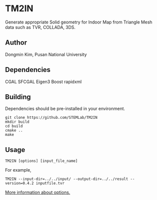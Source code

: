 # TM2IN
Generate appropriate Solid geometry for Indoor Map from Triangle Mesh data such as TVR, COLLADA, 3DS. 

## Author
Dongmin Kim, Pusan National University

## Dependencies
CGAL
SFCGAL
Eigen3
Boost
rapidxml

## Building

Dependencies should be pre-installed in your environment.

```
git clone https://github.com/STEMLab/TM2IN
mkdir build
cd build
cmake ..
make
```

## Usage

```
TM2IN [options] [input_file_name]

```

For example,

```
TM2IN --input-dir=../../input/ --output-dir=../../result --version=0.4.2 inputfile.tvr
```

[More information about options.](https://github.com/STEMLab/TM2IN/tree/master/doc/usage-manual.md)